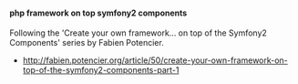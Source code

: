 #### php framework on top symfony2 components

Following the 'Create your own framework... on top of the Symfony2 Components' series by Fabien Potencier.

  * http://fabien.potencier.org/article/50/create-your-own-framework-on-top-of-the-symfony2-components-part-1
